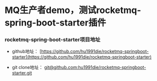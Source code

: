 # MQ生产者demo，测试rocketmq-spring-boot-starter插件
### rocketmq-spring-boot-starter项目地址
* github地址：
[https://github.com/hu1991die/rocketmq-springboot-starter](https://github.com/hu1991die/rocketmq-springboot-starter)

* git clone地址：
[git@github.com:hu1991die/rocketmq-springboot-starter.git](git@github.com:hu1991die/rocketmq-springboot-starter.git)